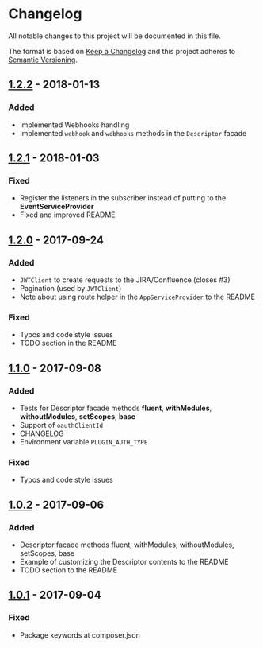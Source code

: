 # Changelog

All notable changes to this project will be documented in this file.

The format is based on [Keep a Changelog](http://keepachangelog.com/en/1.0.0/)
and this project adheres to [Semantic Versioning](http://semver.org/spec/v2.0.0.html).

## [1.2.2] - 2018-01-13

### Added
- Implemented Webhooks handling
- Implemented `webhook` and `webhooks` methods in the `Descriptor` facade

## [1.2.1] - 2018-01-03

### Fixed
- Register the listeners in the subscriber instead of putting to the **EventServiceProvider** 
- Fixed and improved README

## [1.2.0] - 2017-09-24

### Added
- `JWTClient` to create requests to the JIRA/Confluence (closes #3)
- Pagination (used by `JWTClient`)
- Note about using route helper in the `AppServiceProvider` to the README

### Fixed
- Typos and code style issues
- TODO section in the README

## [1.1.0] - 2017-09-08

### Added
- Tests for Descriptor facade methods **fluent**, **withModules**, **withoutModules**, **setScopes**, **base**
- Support of `oauthClientId`
- CHANGELOG
- Environment variable `PLUGIN_AUTH_TYPE`

### Fixed
- Typos and code style issues

## [1.0.2] - 2017-09-06

### Added
- Descriptor facade methods fluent, withModules, withoutModules, setScopes, base
- Example of customizing the Descriptor contents to the README
- TODO section to the README

## [1.0.1] - 2017-09-04

### Fixed
- Package keywords at composer.json

[Unreleased]: https://github.com/brezzhnev/atlassian-connect-core/compare/v1.2.2...HEAD
[1.2.2]: https://github.com/brezzhnev/atlassian-connect-core/compare/v1.2.1...v1.2.2
[1.2.1]: https://github.com/brezzhnev/atlassian-connect-core/compare/v1.2.0...v1.2.1
[1.2.0]: https://github.com/brezzhnev/atlassian-connect-core/compare/v1.1.0...v1.2.0
[1.1.0]: https://github.com/brezzhnev/atlassian-connect-core/compare/v1.0.2...v1.1.0
[1.0.2]: https://github.com/brezzhnev/atlassian-connect-core/compare/v1.0.1...v1.0.2
[1.0.1]: https://github.com/brezzhnev/atlassian-connect-core/compare/v1.0.0...v1.0.1